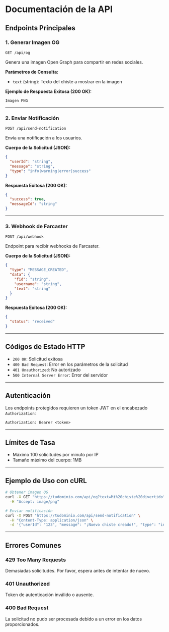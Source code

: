 # Documentación de la API

## Endpoints Principales

### 1. Generar Imagen OG

```
GET /api/og
```

Genera una imagen Open Graph para compartir en redes sociales.

**Parámetros de Consulta:**
- `text` (string): Texto del chiste a mostrar en la imagen

**Ejemplo de Respuesta Exitosa (200 OK):**
```
Imagen PNG
```

---

### 2. Enviar Notificación

```
POST /api/send-notification
```

Envía una notificación a los usuarios.

**Cuerpo de la Solicitud (JSON):**
```json
{
  "userId": "string",
  "message": "string",
  "type": "info|warning|error|success"
}
```

**Respuesta Exitosa (200 OK):**
```json
{
  "success": true,
  "messageId": "string"
}
```

---

### 3. Webhook de Farcaster

```
POST /api/webhook
```

Endpoint para recibir webhooks de Farcaster.

**Cuerpo de la Solicitud (JSON):**
```json
{
  "type": "MESSAGE_CREATED",
  "data": {
    "fid": "string",
    "username": "string",
    "text": "string"
  }
}
```

**Respuesta Exitosa (200 OK):**
```json
{
  "status": "received"
}
```

---

## Códigos de Estado HTTP

- `200 OK`: Solicitud exitosa
- `400 Bad Request`: Error en los parámetros de la solicitud
- `401 Unauthorized`: No autorizado
- `500 Internal Server Error`: Error del servidor

---

## Autenticación

Los endpoints protegidos requieren un token JWT en el encabezado `Authorization`:

```
Authorization: Bearer <token>
```

---

## Límites de Tasa

- Máximo 100 solicitudes por minuto por IP
- Tamaño máximo del cuerpo: 1MB

---

## Ejemplo de Uso con cURL

```bash
# Obtener imagen OG
curl -X GET "https://tudominio.com/api/og?text=Mi%20chiste%20divertido" \
  -H "Accept: image/png"

# Enviar notificación
curl -X POST "https://tudominio.com/api/send-notification" \
  -H "Content-Type: application/json" \
  -d '{"userId": "123", "message": "¡Nuevo chiste creado!", "type": "info"}'
```

---

## Errores Comunes

### 429 Too Many Requests
Demasiadas solicitudes. Por favor, espera antes de intentar de nuevo.

### 401 Unauthorized
Token de autenticación inválido o ausente.

### 400 Bad Request
La solicitud no pudo ser procesada debido a un error en los datos proporcionados.
